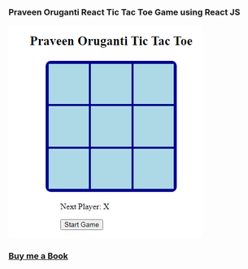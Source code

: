### Praveen Oruganti React Tic Tac Toe Game using React JS

![screenshot of the app](https://raw.githubusercontent.com/praveenoruganti/praveenoruganti-reactjs/master/0_Projects/praveenoruganti-tic-tac-toe-app/src/images/screenshot.PNG "Tic Tac Toe App")

### [Buy me a Book](https://bit.ly/388sUbE)

